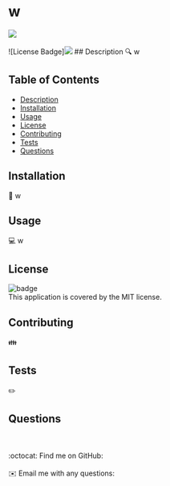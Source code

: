 <h1>w</h1>
  <img src = (https://shields.io/badge/license-MIT-yellow)/>
  <br />
  <br />
   ![License Badge]<img src ="https://shields.io/badge/license-MIT-yellow"/>
  ## Description
  🔍 w
  
  ## Table of Contents
  - [Description](#description)
  - [Installation](#installation)
  - [Usage](#usage)
  - [License](#license)
  - [Contributing](#contributing)
  - [Tests](#tests)
  - [Questions](#questions)
  
  ## Installation
  💾 w
  
  ## Usage
  💻 w
  
  ## License
  ![badge](https://img.shields.io/badge/license-MIT-brightgreen)
  <br />
  This application is covered by the MIT license. 
  
  ## Contributing
  👪 
  
  ## Tests
  ✏️ 
  
  ## Questions
  <br />
  <br />
  :octocat: Find me on GitHub: <a href="https://github.com/" target="_blank"></a><br />
  <br />
  ✉️ Email me with any questions: <a href="mailto:" target="_blank"></a><br /><br />
